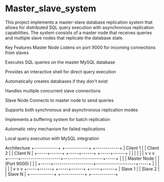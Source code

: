 # Master_slave_system
This project implements a master-slave database replication system that allows for distributed SQL query execution with asynchronous replication capabilities. The system consists of a master node that receives queries and multiple slave nodes that replicate the database state.

Key Features
Master Node
Listens on port 9000 for incoming connections from slaves

Executes SQL queries on the master MySQL database

Provides an interactive shell for direct query execution

Automatically creates databases if they don't exist

Handles multiple concurrent slave connections

Slave Node
Connects to master node to send queries

Supports both synchronous and asynchronous replication modes

Implements a buffering system for batch replication

Automatic retry mechanism for failed replications

Local query execution with MySQL integration

Architecture
+------------+       +------------+       +------------+
|  Client 1  |       |  Client 2  |       |  Client N  |
+-----+------+       +-----+------+       +-----+------+
      |                    |                    |
      |                    |                    |
      v                    v                    v
+-----+--------------------+--------------------+-----+
|                                                      |
|                   Master Node                        |
|                  (Port 9000)                         |
|                                                      |
+-----+--------------------+--------------------+-----+
      |                    |                    |
      |                    |                    |
      v                    v                    v
+-----+------+       +-----+------+       +-----+------+
|  Slave 1   |       |  Slave 2   |       |  Slave N   |
+------------+       +------------+       +------------+
